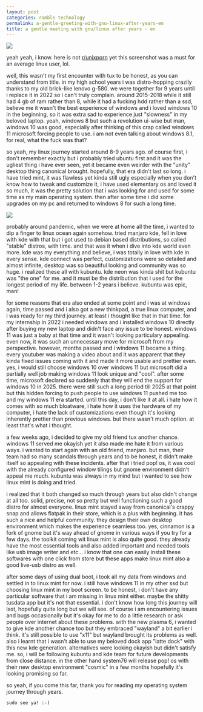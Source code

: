 ```yaml
---
layout: post
categories: ramble technology
permalink: a-gentle-greeting-with-gnu-linux-after-years-en
title: a gentle meeting with gnu/linux after years - en
---
```

![]({{site.baseurl}}/images/linuxmint.png)

yeah yeah, i know. here is not [r/unixporn](https://www.reddit.com/r/unixporn/) yet this screenshot was a must for an average linux user, lol.

well, this wasn't my first encounter with tux to be honest, as you can understand from title. in my high school years i was distro-hopping crazily thanks to my old brick-like lenovo g-580. we were together for 9 years until i replace it in 2022 so i can't truly complain. around 2015-2018 while it still had 4 gb of ram rather than 8, while it had a fucking  hdd rather than a ssd, believe me it wasn't the best experience of windows and i loved windows 10 in the beginning, so it was extra sad to experience just "slowness" in my beloved laptop. yeah, windows 8 but such a revolution ui-wise but man, windows 10 was good, especially after thinking of this crap called windows 11 microsoft forcing people to use. i am not even talking about windows 8.1, for real, what the fuck was that?

so yeah, my linux journey started around 8-9 years ago. of course first, i don't remember exactly but i probably tried ubuntu first and it was the ugliest thing i have ever seen, yet it became even weirder with the "unity" desktop thing canonical brought. hopefully, that era didn't last so long. i have tried mint, it was flawless yet kinda still ugly especially when you don't know how to tweak and customize it, i have used elementary os and loved it so much, it was the pretty solution that i was looking for and used for some time as my main operating system. then after some time i did some upgrades on my pc and returned to windows 8 for such a long time. 

![]({{site.baseurl}}/images/tuxsquare.png)

probably around pandemic, when we were at home all the time, i wanted to dip a finger to linux ocean again somehow. tried manjaro kde, fell in love with kde with that but i got used to debian based distributions, so called "stable" distros, with time. and that was it when i dive into kde world even more. kde was my everything and believe, i was totally in love with kde in every sense. kde connect was perfect, customizations were so detailed and almost infinite, desktop was so beautiful looking and community was so huge. i realized these all with kubuntu. kde neon was kinda shit but kubuntu was "the one" for me. and it must be the distribution that i used for the longest period of my life. between 1-2 years i believe. kubuntu was epic, man!

for some reasons that era also ended at some point and i was at windows again, time passed and i also got a new thinkpad, a true linux computer, and i was ready for my third journey. at least i thought like that in that time. for my internship in 2022 i needed windows and i installed windows 10 directly after buying my new laptop and didn't face any issue to be honest. windows 11 was just a baby at that time and it wasn't looking particulary appealing. even now, it was such an unnecessary move for microsoft from my perspective. however, months passed and i windows 11 became a thing. every youtuber was making a video about and it was apparent that they kinda fixed issues coming with it and made it more usable and prettier even. yes, i would still choose windows 10 over windows 11 but microsoft did a partially well job making windows 11 look unique and "cool". after some time, microsoft declared so suddenly that they will end the support for windows 10 in 2025. there were still such a long period till 2025 at that point but this hidden forcing to push people to use windows 11 pushed me too and my windows 11 era started. until this day, i don't like it at all. i hate how it comes with so much bloatware, i hate how it uses the hardware of my computer, i hate the lack of customizations even though it's looking inherently prettier than previous windows. but there wasn't much option. at least that's what i thought.

a few weeks ago, i decided to give my old friend tux another chance. windows 11 served me okayish yet it also made me hate it from various ways. i wanted to start again with an old friend, manjaro. but man, their team had so many scandals through years and to be honest, it didn't make itself so appealing with these incidents. after that i tried pop! os, it was cool with the already configured window tilings but gnome environment didn't appeal me much. kubuntu was always in my mind but i wanted to see how linux mint is doing and tried.

i realized that it both changed so much through years but also didn't change at all too. solid, precise, not so pretty but well functioning such a good distro for almost everyone. linux mint stayed away from canonical's crappy snap and allows flatpak in their store, which is a plus with beginning. it has such a nice and helpful community. they design their own desktop environment which makes the experience seamless too. yes, cinnamon is a fork of gnome but it's way ahead of gnome in various ways if you try for a few days. the toolkit coming wit linux mint is also quite good. they already have the most essential tools and also added important and needed tools like usb image writer and etc... i know that one can easily install these softwares with one click from store but these apps make linux mint also a good live-usb distro as well. 

after some days of using dual boot, i took all my data from windows and settled in to linux mint for now. i still have windows 11 in my other ssd but choosing linux mint in my boot screen. to be honest, i don't have any particular software that i am missing in linux mint either. maybe the shitty tusdata app but it's not that essential. i don't know how long this journey will last, hopefully quite long but we will see. of course i am encountering issues and bugs occasionally but it's okay for me to do a little research or ask people over internet about these problems. with the new plasma 6, i wanted to give kde another chance too but they embraced "wayland" a bit earlier i think. it's still possible to use "x11" but wayland brought its problems as well. also i learnt that i wasn't able to use my beloved dock app "latte dock" with this new kde generation. alternatives were looking okayish but didn't satisfy me. so, i will be following kubuntu and kde team for future developments from close distance. in the other hand system76 will release pop! os with their new desktop environment "cosmic" in a few months hopefully it's looking promising so far. 

so yeah, if you come this far, thank you for reading my operating system journey through years. 

```
sudo see ya! :-)
```
